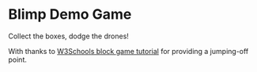 # Blimp Demo Game

Collect the boxes, dodge the drones!

With thanks to [W3Schools block game tutorial](https://www.w3schools.com/graphics/game_intro.asp) for providing a jumping-off point.
